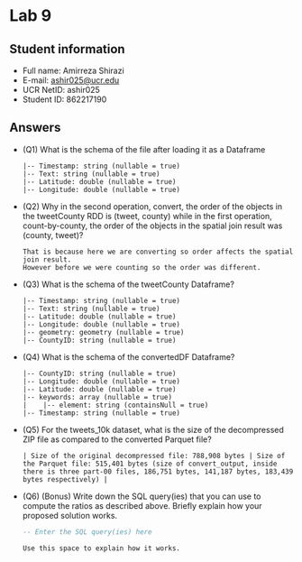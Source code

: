 # Lab 9

## Student information

* Full name: Amirreza Shirazi
* E-mail: ashir025@ucr.edu
* UCR NetID: ashir025
* Student ID: 862217190

## Answers

* (Q1) What is the schema of the file after loading it as a Dataframe

    ```text
  |-- Timestamp: string (nullable = true)
  |-- Text: string (nullable = true)
  |-- Latitude: double (nullable = true)
  |-- Longitude: double (nullable = true)
    ```

* (Q2) Why in the second operation, convert, the order of the objects in the  tweetCounty RDD is (tweet, county) while in the first operation, count-by-county, the order of the objects in the spatial join result was (county, tweet)?

    ```text
   That is because here we are converting so order affects the spatial join result. 
   However before we were counting so the order was different.
    ```

* (Q3) What is the schema of the tweetCounty Dataframe?

    ```text
  |-- Timestamp: string (nullable = true)
  |-- Text: string (nullable = true)
  |-- Latitude: double (nullable = true)
  |-- Longitude: double (nullable = true)
  |-- geometry: geometry (nullable = true)
  |-- CountyID: string (nullable = true)
    ```

* (Q4) What is the schema of the convertedDF Dataframe?

    ```text
  |-- CountyID: string (nullable = true)
  |-- Longitude: double (nullable = true)
  |-- Latitude: double (nullable = true)
  |-- keywords: array (nullable = true)
  |    |-- element: string (containsNull = true)
  |-- Timestamp: string (nullable = true)
    ```

* (Q5) For the tweets_10k dataset, what is the size of the decompressed ZIP file as compared to the converted Parquet file?

    ```text
  | Size of the original decompressed file: 788,908 bytes | Size of the Parquet file: 515,401 bytes (size of convert_output, inside there is three part-00 files, 186,751 bytes, 141,187 bytes, 183,439 bytes respectively) |
    ```
* (Q6) (Bonus) Write down the SQL query(ies) that you can use to compute the ratios as described above. Briefly explain how your proposed solution works.

    ```SQL
    -- Enter the SQL query(ies) here
    ```

    ```text
    Use this space to explain how it works.
    ```
